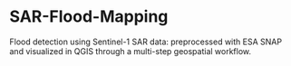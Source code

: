 # SAR-Flood-Mapping
Flood detection using Sentinel-1 SAR data: preprocessed with ESA SNAP and visualized in QGIS through a multi-step geospatial workflow.
